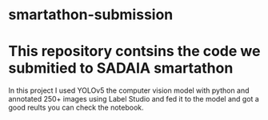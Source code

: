 # smartathon-submission
# This repository contsins the code we submitied to SADAIA smartathon 
In this project I used YOLOv5 the computer vision model with python and annotated 250+ images using Label Studio and fed it to the model and got a good reults
you can check the notebook. 
